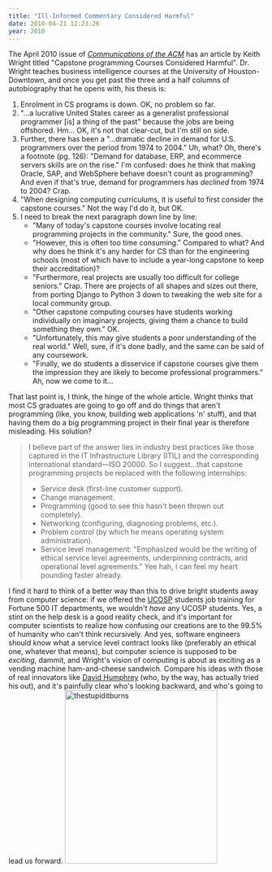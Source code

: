 ```yaml
---
title: "Ill-Informed Commentary Considered Harmful"
date: 2010-04-21 12:23:26
year: 2010
---
```

The April 2010 issue of <a href="http://cacm.acm.org/"><em>Communications of the ACM</em></a> has an article by Keith Wright titled "Capstone programming Courses Considered Harmful". Dr. Wright teaches business intelligence courses at the University of Houston-Downtown, and once you get past the three and a half columns of autobiography that he opens with, his thesis is:
<ol>
  <li>Enrolment in CS programs is down. OK, no problem so far.</li>
  <li>"...a lucrative United States career as a generalist professional programmer [is] a thing of the past" because the jobs are being offshored. Hm... OK, it's not that clear-cut, but I'm still on side.</li>
  <li>Further, there has been a "...dramatic decline in demand for U.S. programmers over the period from 1974 to 2004." Uh, what? Oh, there's a footnote (pg. 126): "Demand for database, ERP, and ecommerce servers skills are on the rise." I'm confused: does he think that making Oracle, SAP, and WebSphere behave doesn't count as programming? And even if that's true, demand for programmers has <em>declined</em> from 1974 to 2004? Crap.</li>
  <li>"When designing computing curriculums, it is useful to first consider the capstone courses." Not the way I'd do it, but OK.</li>
  <li>I need to break the next paragraph down line by line:
<ul>
  <li>"Many of today's capstone courses involve locating real programming projects in the community." Sure, the good ones.</li>
  <li>"However, this is often too time consuming." Compared to what? And why does he think it's any harder for CS than for the engineering schools (most of which have to include a year-long capstone to keep their accreditation)?</li>
  <li>"Furthermore, real projects are usually too difficult for college seniors." Crap. There are projects of all shapes and sizes out there, from porting Django to Python 3 down to tweaking the web site for a local community group.</li>
  <li>"Other capstone computing courses have students working individually on imaginary projects, giving them a chance to build something they own." OK.</li>
  <li>"Unfortunately, this may give students a poor understanding of the real world." Well, sure, if it's done badly, and the same can be said of any coursework.</li>
  <li>"Finally, we do students a disservice if capstone courses give them the impression they are likely to become professional programmers." Ah, now we come to it...</li>
</ul>
</li>
</ol>
That last point is, I think, the hinge of the whole article. Wright thinks that most CS graduates are going to go off and do things that aren't programming (like, you know, building web applications 'n' stuff), and that having them do a big programming project in their final year is therefore misleading. His solution?
<blockquote>I believe part of the answer lies in industry best practices like those captured in the IT Infrastructure Library (ITIL) and the corresponding international standard—ISO 20000. So I suggest...that capstone programming projects be replaced with the following internships:
<ul>
  <li>Service desk (first-line customer support).</li>
  <li>Change management.</li>
  <li>Programming (good to see this hasn't been thrown out completely).</li>
  <li>Networking (configuring, diagnosing problems, etc.).</li>
  <li>Problem control (by which he means operating system administration).</li>
  <li>Service level management: "Emphasized would be the writing of ethical service level agreements, underpinning contracts, and operational level agreements." Yee hah, I can feel my heart pounding faster already.</li>
</ul>
</blockquote>
I find it hard to think of a better way than this to drive bright students away from computer science: if we offered the <a href="http://ucosp.wordpress.com">UCOSP</a> students job training for Fortune 500 IT departments, we wouldn't <em>have</em> any UCOSP students. Yes, a stint on the help desk is a good reality check, and it's important for computer scientists to realize how confusing our creations are to the 99.5% of humanity who can't think recursively. And yes, software engineers should know what a service level contract looks like (preferably an ethical one, whatever that means), but computer science is supposed to be <em>exciting</em>, dammit, and Wright's vision of computing is about as exciting as a vending machine ham-and-cheese sandwich. Compare his ideas with those of real innovators like <a href="https://cs.senecac.on.ca/~david.humphrey/">David Humphrey</a> (who, by the way, has actually tried his out), and it's painfully clear who's looking backward, and who's going to lead us forward.
<a href="http://www.plognark.com/?q=node/1129"><img title="thestupiditburns" src="{{'/files/2010/04/thestupiditburns.jpg' | relative_url}}" alt="thestupiditburns" width="300" height="341" /></a>
